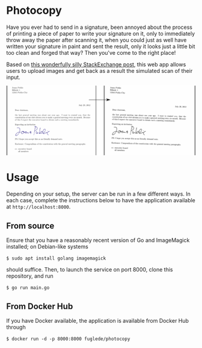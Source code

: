 # Photocopy

Have you ever had to send in a signature, been annoyed about the process of printing a piece of paper to write your signature on it, only to immediately throw away the paper after scanning it, when you could just as well have written your signature in paint and sent the result, only it looks just a little bit too clean and forged that way? Then you've come to the right place!

Based on [this wonderfully silly StackExchange post](https://tex.stackexchange.com/a/94541/88992), this web app allows users to upload images and get back as a result the simulated scan of their input.

![Example](tmpl/Example.png "Example output")

# Usage

Depending on your setup, the server can be run in a few different ways. In each case, complete the instructions below to have the application available at `http://localhost:8000`.

## From source

Ensure that you have a reasonably recent version of Go and ImageMagick installed; on Debian-like systems

```
$ sudo apt install golang imagemagick
```

should suffice. Then, to launch the service on port 8000, clone this repository, and run

```
$ go run main.go
```

## From Docker Hub

If you have Docker available, the application is available from Docker Hub through

```
$ docker run -d -p 8000:8000 fuglede/photocopy
```
